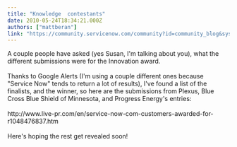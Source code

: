 ```yaml
---
title: "Knowledge  contestants"
date: 2010-05-24T18:34:21.000Z
authors: ["mattberan"]
link: "https://community.servicenow.com/community?id=community_blog&sys_id=93fda62ddbd0dbc01dcaf3231f9619b3"
---
```

<p>A couple people have asked (yes Susan, I'm talking about you), what the different submissions were for the Innovation award.<br /><br />Thanks to Google Alerts (I'm using a couple different ones because "Service Now" tends to return a lot of results), I've found a list of the finalists, and the winner, so here are the submissions from Plexus, Blue Cross Blue Shield of Minnesota, and Progress Energy's entries:<br /><br />http://www.live-pr.com/en/service-now-com-customers-awarded-for-r1048476837.htm<br /><br />Here's hoping the rest get revealed soon!</p>